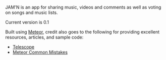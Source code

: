 JAM'N is an app for sharing music, videos and comments as well as voting on songs and music lists.

Current version is 0.1

Built using [Meteor](http://meteor.com), credit also goes to the following for providing excellent resources, articles, and sample code:
- [Telescope](https://github.com/TelescopeJS/Telescope)
- [Meteor Common Mistakes](https://dweldon.silvrback.com/common-mistakes)
